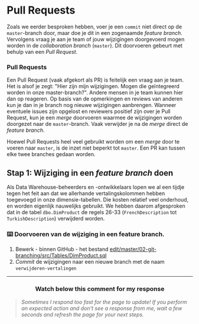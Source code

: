 # Pull Requests

Zoals we eerder besproken hebben, voer je een `commit` niet direct op de `master`-branch door, maar doe je dit in een zogenaamde *feature branch*. Vervolgens vraag je aan je team of jouw wijzigingen doorgevoerd mogen worden in de *collaboration branch* (`master`). Dit doorvoeren gebeurt met behulp van een *Pull Request*.

### Pull Requests

Een Pull Request (vaak afgekort als PR) is feitelijk een vraag aan je team. Het is alsof je zegt: "Hier zijn mijn wijzigingen. Mogen die geïntegreerd worden in onze master-branch?". Andere mensen in je team kunnen hier dan op reageren. Op basis van de opmerkingen en reviews van anderen kun je dan in je branch nog nieuwe wijzigingen aanbrengen. Wanneer eventuele issues zijn opgelost en reviewers positief zijn over je Pull Request, kun je een *merge* doorvoeren waarmee de wijzigingen worden doorgezet naar de `master`-branch. Vaak verwijder je na de *merge* direct de *feature branch*.

Hoewel Pull Requests heel veel gebruikt worden om een *merge* door te voeren naar `master`, is de inzet niet beperkt tot `master`. Een PR kan tussen elke twee branches gedaan worden.

## Stap 1: Wijziging in een *feature branch* doen

Als Data Warehouse-beheerders en -ontwikkelaars lopen we al een tijdje tegen het feit aan dat we allerhande vertalingskolommen hebben toegevoegd in onze dimensie-tabellen. Die kosten relatief veel onderhoud, en worden eigenlijk nauwelijks gebruikt. We hebben daarom afgesproken dat in de tabel `dbo.DimProduct` de regels 26-33 (`FrenchDescription` tot `TurkishDescription`) verwijderd worden.

### :keyboard: Doorvoeren van de wijziging in een feature branch.

1. Bewerk - binnen GitHub - het bestand [edit/master/02-git-branching/src/Tables/DimProduct.sql](https://github.com/vstrien/git-github-workshop/edit/master/02-git-branching/src/Tables/DimProduct.sql)
2. *Commit* de wijzigingen naar een nieuwe branch met de naam `verwijderen-vertalingen`

<hr>
<h3 align="center">Watch below this comment for my response</h3>

> _Sometimes I respond too fast for the page to update! If you perform an expected action and don't see a response from me, wait a few seconds and refresh the page for your next steps._
